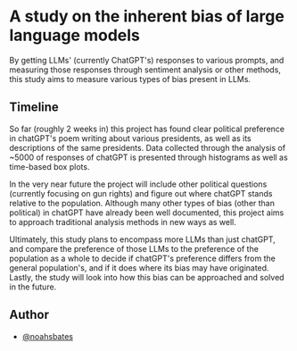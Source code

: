 # A study on the inherent bias of large language models

By getting LLMs' (currently ChatGPT's) responses to various prompts, and measuring those responses through sentiment analysis or other methods, this study aims to measure various types of bias present in LLMs.


## Timeline

So far (roughly 2 weeks in) this project has found clear political preference in chatGPT's poem writing about various presidents, as well as its descriptions of the same presidents. Data collected through the analysis of ~5000 of responses of chatGPT is presented through histograms as well as time-based box plots.

In the very near future the project will include other political questions (currently focusing on gun rights) and figure out where chatGPT stands relative to the population. Although many other types of bias (other than political) in chatGPT have already been well documented, this project aims to approach traditional analysis methods in new ways as well.

Ultimately, this study plans to encompass more LLMs than just chatGPT, and compare the preference of those LLMs to the preference of the population as a whole to decide if chatGPT's preference differs from the general population's, and if it does where its bias may have originated. Lastly, the study will look into how this bias can be approached and solved in the future.


## Author

- [@noahsbates](https://www.github.com/noahsbates)
